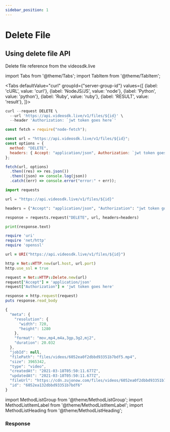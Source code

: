 ```yaml
---
sidebar_position: 1
---
```


# Delete File

## Using delete file API

Delete file reference from the videosdk.live

import Tabs from '@theme/Tabs';
import TabItem from '@theme/TabItem';

<Tabs
defaultValue="curl"
groupId={"server-group-id"}
values={[
{label: 'cURL', value: 'curl'},
{label: 'NodeJS/JS', value: 'node'},
{label: 'Python', value: 'python'},
{label: 'Ruby', value: 'ruby'},
{label: 'RESULT', value: 'result'},
]}>
<TabItem value="curl">

```js
curl --request DELETE \
  --url 'https://api.videosdk.live/v1/files/${id}' \
  --header 'Authorization: `jwt token goes here`'
```

</TabItem>
<TabItem value="node">

```js
const fetch = require("node-fetch");

const url = "https://api.videosdk.live/v1/files/${id}";
const options = {
  method: "DELETE",
  headers: { Accept: "application/json", Authorization: `jwt token goes here` },
};

fetch(url, options)
  .then((res) => res.json())
  .then((json) => console.log(json))
  .catch((err) => console.error("error:" + err));
```

</TabItem>
<TabItem value="python">

```python
import requests

url = "https://api.videosdk.live/v1/files/${id}"

headers = {"Accept": "application/json", "Authorization": "jwt token goes here"}

response = requests.request("DELETE", url, headers=headers)

print(response.text)
```

</TabItem>
<TabItem value="ruby">

```ruby
require 'uri'
require 'net/http'
require 'openssl'

url = URI("https://api.videosdk.live/v1/files/${id}")

http = Net::HTTP.new(url.host, url.port)
http.use_ssl = true

request = Net::HTTP::Delete.new(url)
request["Accept"] = 'application/json'
request["Authorization"] = 'jwt token goes here'

response = http.request(request)
puts response.read_body
```

</TabItem>
<TabItem value="result">

```js
{
  "meta": {
    "resolution": {
      "width": 720,
      "height": 1280
    },
    "format": "mov,mp4,m4a,3gp,3g2,mj2",
    "duration": 20.032
  },
  "jobId": null,
  "filePath": "files/videos/6052ea0f2dbbd93351b7bdf5.mp4",
  "size": 3965342,
  "type": "video",
  "createdAt": "2021-03-18T05:50:11.677Z",
  "updatedAt": "2021-03-18T05:50:11.677Z",
  "fileUrl": "https://cdn.zujonow.com/files/videos/6052ea0f2dbbd93351b7bdf5.mp4",
  "id": "6052ea132dbbd93351b7bdf6"
}
```

</TabItem>
</Tabs>

import MethodListGroup from '@theme/MethodListGroup';
import MethodListItemLabel from '@theme/MethodListItemLabel';
import MethodListHeading from '@theme/MethodListHeading';

### Response

<MethodListGroup>
  <MethodListItemLabel name="__response"  type={"object"} >
    <MethodListGroup>
      <MethodListHeading heading="Response" />
      <MethodListItemLabel name="meta" type={"object"} >
        <MethodListGroup>
        <MethodListGroup>
          <MethodListItemLabel name="resolution"  type={"object"} >
            <MethodListItemLabel name="width"  type={"number"} />
            <MethodListItemLabel name="height"  type={"number"} />
          </MethodListItemLabel>
        </MethodListGroup>
        <MethodListItemLabel name="format"  type={"string"} />
        <MethodListItemLabel name="duration"  type={"number"} />
        </MethodListGroup>
      </MethodListItemLabel>
      <MethodListItemLabel name="jobId"  type={"string"} />
      <MethodListItemLabel name="filePath"  type={"string"} />
      <MethodListItemLabel name="size"  type={"number"} />
      <MethodListItemLabel name="type"  type={"string"} />
      <MethodListItemLabel name="createdAt"  type={"date"} />
      <MethodListItemLabel name="updatedAt"  type={"date"} />
      <MethodListItemLabel name="fileUrl"  type={"string"} />
      <MethodListItemLabel name="id"  type={"string"} />
    </MethodListGroup>
  </MethodListItemLabel>
</MethodListGroup>
